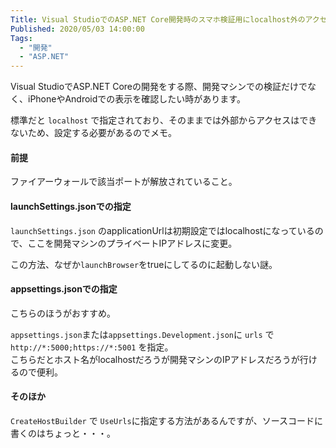 ```yaml
---
Title: Visual StudioでのASP.NET Core開発時のスマホ検証用にlocalhost外のアクセスができるようにする
Published: 2020/05/03 14:00:00
Tags:
  - "開発"
  - "ASP.NET"
---
```

Visual StudioでASP.NET Coreの開発をする際、開発マシンでの検証だけでなく、iPhoneやAndroidでの表示を確認したい時があります。  

標準だと `localhost` で指定されており、そのままでは外部からアクセスはできないため、設定する必要があるのでメモ。  

#### 前提
ファイアーウォールで該当ポートが解放されていること。  

#### launchSettings.jsonでの指定  
`launchSettings.json` のapplicationUrlは初期設定ではlocalhostになっているので、ここを開発マシンのプライベートIPアドレスに変更。  
<?# OEmbed "https://gist.github.com/Ovis/113cbb2d747bd8e7b5e2f29a188af2c2#file-launchsettings-json" /?>

この方法、なぜか`launchBrowser`をtrueにしてるのに起動しない謎。  

#### appsettings.jsonでの指定
こちらのほうがおすすめ。  

`appsettings.json`または`appsettings.Development.json`に `urls` で `http://*:5000;https://*:5001` を指定。  
こちらだとホスト名がlocalhostだろうが開発マシンのIPアドレスだろうが行けるので便利。  

<?# OEmbed "https://gist.github.com/Ovis/0fe6306068966ef617992ea82ff6f313" /?>

#### そのほか
`CreateHostBuilder` で `UseUrls`に指定する方法があるんですが、ソースコードに書くのはちょっと・・・。  

<?# OEmbed "https://docs.microsoft.com/ja-jp/aspnet/core/fundamentals/host/web-host?view=aspnetcore-3.0#server-urls" /?>

